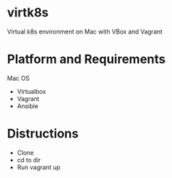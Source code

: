 # virtk8s
Virtual k8s environment on Mac with VBox and Vagrant


# Platform and Requirements
Mac OS
- Virtualbox
- Vagrant
- Ansible

# Distructions
  - Clone
  - cd to dir
  - Run vagrant up
